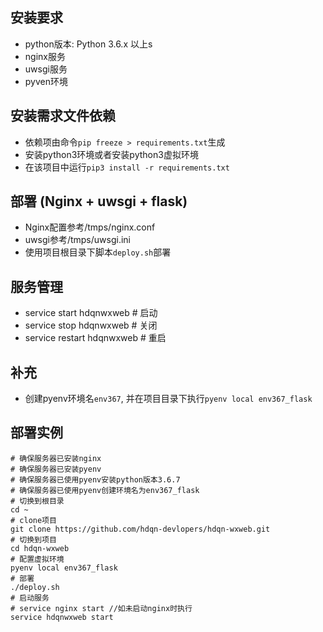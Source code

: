 ## 安装要求
- python版本: Python 3.6.x 以上s
- nginx服务
- uwsgi服务
- pyven环境

## 安装需求文件依赖
- 依赖项由命令`pip freeze > requirements.txt`生成
- 安装python3环境或者安装python3虚拟环境
- 在该项目中运行`pip3 install -r requirements.txt`

## 部署 (Nginx + uwsgi + flask)
- Nginx配置参考/tmps/nginx.conf
- uwsgi参考/tmps/uwsgi.ini
- 使用项目根目录下脚本`deploy.sh`部署

## 服务管理
- service start hdqnwxweb   # 启动
- service stop hdqnwxweb    # 关闭
- service restart hdqnwxweb # 重启

## 补充
- 创建pyenv环境名`env367`, 并在项目目录下执行`pyenv local env367_flask`

## 部署实例
```
# 确保服务器已安装nginx
# 确保服务器已安装pyenv
# 确保服务器已使用pyenv安装python版本3.6.7
# 确保服务器已使用pyenv创建环境名为env367_flask
# 切换到根目录
cd ~
# clone项目
git clone https://github.com/hdqn-devlopers/hdqn-wxweb.git
# 切换到项目
cd hdqn-wxweb
# 配置虚拟环境
pyenv local env367_flask
# 部署
./deploy.sh
# 启动服务
# service nginx start //如未启动nginx时执行
service hdqnwxweb start
```